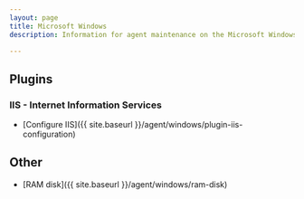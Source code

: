 ```yaml
---
layout: page
title: Microsoft Windows
description: Information for agent maintenance on the Microsoft Windows operating system.

---
```


## Plugins

### IIS - Internet Information Services

* [Configure IIS]({{ site.baseurl }}/agent/windows/plugin-iis-configuration)

## Other

* [RAM disk]({{ site.baseurl }}/agent/windows/ram-disk)
